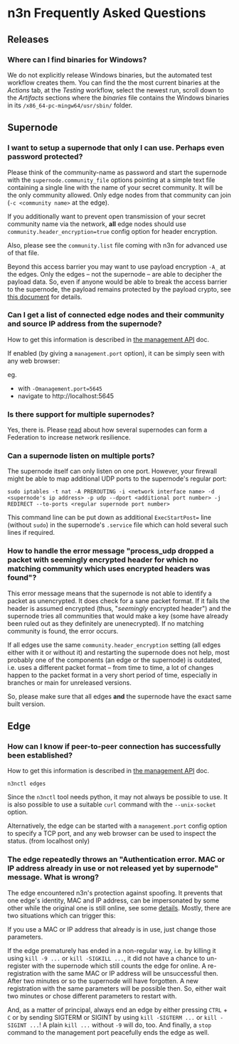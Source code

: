 # n3n Frequently Asked Questions


## Releases

### Where can I find binaries for Windows?

We do not explicitly release Windows binaries, but the automated test workflow creates them. You can find the the most current binaries at the _Actions_ tab, at the _Testing_ workflow, select the newest run, scroll down to the _Artifacts_ sections where the _binaries_ file contains the Windows binaries in its `/x86_64-pc-mingw64/usr/sbin/` folder.

## Supernode


### I want to setup a supernode that only I can use. Perhaps even password protected?

Please think of the community-name as password and start the supernode with the
`supernode.community_file` options pointing at a simple text file containing a
single line with the name of your secret community. It will be the only
community allowed. Only edge nodes from that community can join (`-c <community
name>` at the edge).

If you additionally want to prevent open transmission of your secret community
name via the network, **all** edge nodes should use
`community.header_encryption=true` config option for header encryption.

Also, please see the `community.list` file coming with n3n for advanced use of that file.

Beyond this access barrier you may want to use payload encryption `-A_` at the edges. Only the edges – not the supernode – are able to decipher the payload data. So, even if anyone would be able to break the access barrier to the supernode, the payload remains protected by the payload crypto, see [this document](Crypto.md) for details.


### Can I get a list of connected edge nodes and their community and source IP address from the supernode?

How to get this information is described in [the management
API](ManagementAPI.md) doc.

If enabled (by giving a `management.port` option), it can be simply seen with
any web browser:

eg.
- with `-Omanagement.port=5645`
- navigate to http://localhost:5645

### Is there support for multiple supernodes?

Yes, there is. Please [read](Federation.md) about how several supernodes can form a Federation to increase network resilience.


### Can a supernode listen on multiple ports?

The supernode itself can only listen on one port. However, your firewall might be able to map additional UDP ports to the supernode's regular port:

`sudo iptables -t nat -A PREROUTING -i <network interface name> -d <supernode's ip address> -p udp --dport <additional port number> -j REDIRECT --to-ports <regular supernode port number>`

This command line can be put down as additional `ExecStartPost=` line (without `sudo`) in the supernode's `.service` file which can hold several such lines if required.


### How to handle the error message "process_udp dropped a packet with seemingly encrypted header for which no matching community which uses encrypted headers was found"?

This error message means that the supernode is not able to identify a packet as unencrypted. It does check for a sane packet format. If it fails the header is assumed encrypted (thus, "_seemingly_ encrypted header") and the supernode tries all communities that would make a key (some have already been ruled out as they definitely are unenecrypted). If no matching community is found, the error occurs.

If all edges use the same `community.header_encryption` setting (all edges
either with it or without it) and restarting the supernode does not help, most
probably one of the components (an edge or the supernode) is outdated, i.e.
uses a different packet format – from time to time, a lot of changes happen to
the packet format in a very short period of time, especially in branches or
main for unreleased versions.

So, please make sure that all edges **and** the supernode have the exact same
built version.


## Edge


### How can I know if peer-to-peer connection has successfully been established?

How to get this information is described in [the management
API](ManagementAPI.md) doc.

`n3nctl edges`

Since the `n3nctl` tool needs python, it may not always be possible to use.
It is also possible to use a suitable `curl` command with the `--unix-socket`
option.

Alternatively, the edge can be started with a `management.port` config option
to specify a TCP port, and any web browser can be used to inspect the status.
(from localhost only)


### The edge repeatedly throws an "Authentication error. MAC or IP address already in use or not released yet by supernode" message. What is wrong?

The edge encountered n3n's protection against spoofing. It prevents that one edge's identity, MAC and IP address, can be impersonated by some other while the original one is still online, see some [details](Authentication.md). Mostly, there are two situations which can trigger this:

If you use a MAC or IP address that already is in use, just change those parameters.

If the edge prematurely has ended in a non-regular way, i.e. by killing it using `kill -9 ...` or `kill -SIGKILL ...`, it did not have a chance to un-register with the supernode which still counts the edge for online. A re-registration with the same MAC or IP address will be unsuccessful then. After two minutes or so the supernode will have forgotten. A new registration with the same parameters will be possible then. So, either wait two minutes or chose different parameters to restart with.

And, as a matter of principal, always end an edge by either pressing `CTRL` + `C` or by sending SIGTERM or SIGINT by using `kill -SIGTERM ...` or `kill -SIGINT ...`! A plain `kill ...` without `-9` will do, too. And finally, a `stop` command to the management port peacefully ends the edge as well.
